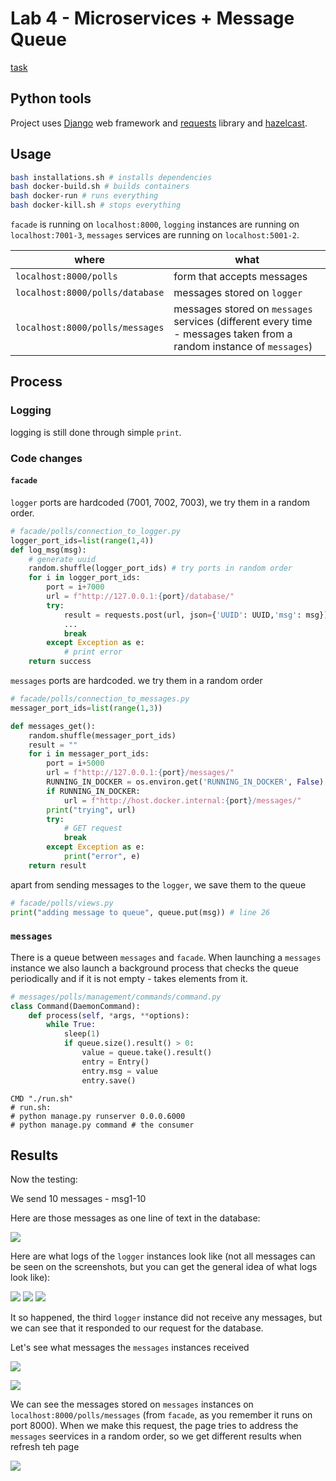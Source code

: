 # Lab 4 - Microservices + Message Queue

[task](https://docs.google.com/document/d/1RWe3xIFfkMUUlI5Ai3ig5xuJvXwZ0JwCU0ZlSZ5mgC8/edit)

## Python tools

Project uses [Django](https://www.djangoproject.com/) web framework and [requests](https://pypi.org/project/requests/) library and [hazelcast](https://hazelcast.com/).

## Usage

```bash
bash installations.sh # installs dependencies
bash docker-build.sh # builds containers
bash docker-run # runs everything
bash docker-kill.sh # stops everything
```

`facade` is running on `localhost:8000`, `logging` instances are running on `localhost:7001-3`, `messages` services are running on `localhost:5001-2`.

|where|what|
|-|-|
|`localhost:8000/polls`|form that accepts messages|
|`localhost:8000/polls/database`|messages stored on `logger`|
|`localhost:8000/polls/messages`|messages stored on `messages` services (different every time - messages taken from a random instance of `messages`)|

## Process

### Logging

logging is still done through simple `print`.

### Code changes

#### `facade`

`logger` ports are hardcoded (7001, 7002, 7003), we try them in a random order.

```python
# facade/polls/connection_to_logger.py
logger_port_ids=list(range(1,4))
def log_msg(msg):
	# generate uuid
	random.shuffle(logger_port_ids) # try ports in random order
	for i in logger_port_ids:
		port = i+7000
		url = f"http://127.0.0.1:{port}/database/"
		try:
			result = requests.post(url, json={'UUID': UUID,'msg': msg})
			...
			break
		except Exception as e:
			# print error
	return success
```

`messages` ports are hardcoded. we try them in a random order

```python
# facade/polls/connection_to_messages.py
messager_port_ids=list(range(1,3))

def messages_get():
	random.shuffle(messager_port_ids)
	result = ""
	for i in messager_port_ids:
		port = i+5000
		url = f"http://127.0.0.1:{port}/messages/"
		RUNNING_IN_DOCKER = os.environ.get('RUNNING_IN_DOCKER', False)
		if RUNNING_IN_DOCKER:
			url = f"http://host.docker.internal:{port}/messages/"
		print("trying", url)
		try:
			# GET request
			break
		except Exception as e:
			print("error", e)
	return result
```

apart from sending messages to the `logger`, we save them to the queue

```python
# facade/polls/views.py
print("adding message to queue", queue.put(msg)) # line 26
```

### `messages`

There is a queue between `messages` and `facade`. When launching a `messages` instance we also launch a background process that checks the queue periodically and if it is not empty - takes elements from it.

```python
# messages/polls/management/commands/command.py
class Command(DaemonCommand):
	def process(self, *args, **options):
		while True:
			sleep(1)
			if queue.size().result() > 0:
				value = queue.take().result()
				entry = Entry()
				entry.msg = value
				entry.save()
```

```docker
CMD "./run.sh"
# run.sh:
# python manage.py runserver 0.0.0.6000
# python manage.py command # the consumer
```

## Results

Now the testing:

We send 10 messages - msg1-10

Here are those messages as one line of text in the database:

![](./img/database.png)

Here are what logs of the `logger` instances look like (not all messages can be seen on the screenshots, but you can get the general idea of what logs look like):

![](./img/log-1.png)
![](./img/log-2.png)
![](./img/log-3.png)

It so happened, the third `logger` instance did not receive any messages, but we can see that it responded to our request for the database.

Let's see what messages the `messages` instances received

![](./img/mlog-1.png)

![](./img/mlog-2.png)

We can see the messages stored on `messages` instances on `localhost:8000/polls/messages` (from `facade`, as you remember it runs on port 8000). When we make this request, the page tries to address the `messages` seervices in a random order, so we get different results when refresh teh page

![](./img/mlogs.png)

